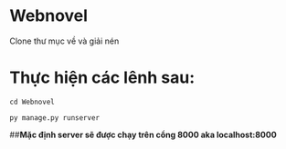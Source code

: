# Webnovel 
Clone thư mục về và giải nén
# Thực hiện các lênh sau:


`cd Webnovel`


`py manage.py runserver`


##**Mặc định server sẽ được chạy trên cổng 8000 aka localhost:8000**
